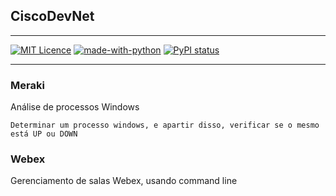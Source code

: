 ## CiscoDevNet

---

[![MIT Licence](https://badges.frapsoft.com/os/mit/mit.png?v=103)](https://opensource.org/licenses/mit-license.php)
[![made-with-python](https://img.shields.io/badge/Made%20with-Python-1f425f.svg)](https://www.python.org/)
[![PyPI status](https://img.shields.io/pypi/status/ansicolortags.svg)](https://pypi.python.org/pypi/ansicolortags/)

---

### Meraki

Análise de processos Windows 

    Determinar um processo windows, e apartir disso, verificar se o mesmo está UP ou DOWN

### Webex

Gerenciamento de salas Webex, usando command line 